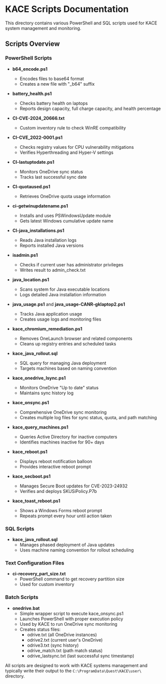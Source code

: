 # KACE Scripts Documentation

This directory contains various PowerShell and SQL scripts used for KACE system management and monitoring.

## Scripts Overview

### PowerShell Scripts

- **b64_encode.ps1**
  - Encodes files to base64 format
  - Creates a new file with "_b64" suffix

- **battery_health.ps1**
  - Checks battery health on laptops
  - Reports design capacity, full charge capacity, and health percentage

- **CI-CVE-2024_20666.txt**
  - Custom inventory rule to check WinRE compatibility

- **CI-CVE_2022-0001.ps1**
  - Checks registry values for CPU vulnerability mitigations
  - Verifies Hyperthreading and Hyper-V settings

- **CI-lastuptodate.ps1**
  - Monitors OneDrive sync status
  - Tracks last successful sync date

- **CI-quotaused.ps1**
  - Retrieves OneDrive quota usage information

- **ci-getwinupdatename.ps1**
  - Installs and uses PSWindowsUpdate module
  - Gets latest Windows cumulative update name

- **CI-java_installations.ps1**
  - Reads Java installation logs
  - Reports installed Java versions

- **isadmin.ps1**
  - Checks if current user has administrator privileges
  - Writes result to admin_check.txt

- **java_location.ps1**
  - Scans system for Java executable locations
  - Logs detailed Java installation information

- **java_usage.ps1** and **java_usage-CANR-gklaptop2.ps1**
  - Tracks Java application usage
  - Creates usage logs and monitoring files

- **kace_chromium_remediation.ps1**
  - Removes OneLaunch browser and related components
  - Cleans up registry entries and scheduled tasks

- **kace_java_rollout.sql**
  - SQL query for managing Java deployment
  - Targets machines based on naming convention

- **kace_onedrive_lsync.ps1**
  - Monitors OneDrive "Up to date" status
  - Maintains sync history log

- **kace_onsync.ps1**
  - Comprehensive OneDrive sync monitoring
  - Creates multiple log files for sync status, quota, and path matching

- **kace_query_machines.ps1**
  - Queries Active Directory for inactive computers
  - Identifies machines inactive for 90+ days

- **kace_reboot.ps1**
  - Displays reboot notification balloon
  - Provides interactive reboot prompt

- **kace_secboot.ps1**
  - Manages Secure Boot updates for CVE-2023-24932
  - Verifies and deploys SKUSiPolicy.P7b

- **kace_toast_reboot.ps1**
  - Shows a Windows Forms reboot prompt
  - Repeats prompt every hour until action taken

### SQL Scripts

- **kace_java_rollout.sql**
  - Manages phased deployment of Java updates
  - Uses machine naming convention for rollout scheduling

### Text Configuration Files

- **ci-recovery_part_size.txt**
  - PowerShell command to get recovery partition size
  - Used for custom inventory

### Batch Scripts

- **onedrive.bat**
  - Simple wrapper script to execute kace_onsync.ps1
  - Launches PowerShell with proper execution policy
  - Used by KACE to run OneDrive sync monitoring
  - Creates status files:
    - odrive.txt (all OneDrive instances)
    - odrive2.txt (current user's OneDrive)
    - odrive3.txt (sync history)
    - odrive_match.txt (path match status)
    - odrive_lastsync.txt (last successful sync timestamp)

All scripts are designed to work with KACE systems management and typically write their output to the `C:\ProgramData\Quest\KACE\user\` directory. 